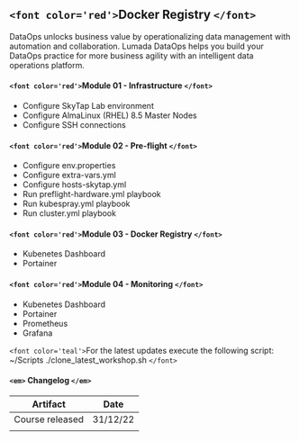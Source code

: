 ## `<font color='red'>`Docker Registry `</font>`

DataOps unlocks business value by operationalizing data management with automation and collaboration. Lumada DataOps helps you build your DataOps practice for more business agility with an intelligent data operations platform.

#### `<font color='red'>`Module 01 - Infrastructure `</font>`
* Configure SkyTap Lab environment
* Configure AlmaLinux (RHEL) 8.5 Master Nodes
* Configure SSH connections

#### `<font color='red'>`Module 02 - Pre-flight `</font>`
* Configure env.properties
* Configure extra-vars.yml
* Configure hosts-skytap.yml
* Run preflight-hardware.yml playbook
* Run kubespray.yml playbook
* Run cluster.yml playbook

#### `<font color='red'>`Module 03 - Docker Registry `</font>`
* Kubenetes Dashboard
* Portainer

#### `<font color='red'>`Module 04 - Monitoring `</font>`
* Kubenetes Dashboard
* Portainer
* Prometheus
* Grafana

`<font color='teal'>`For the latest updates execute the following script: ~/Scripts ./clone_latest_workshop.sh `</font>`

#### `<em>` Changelog `</em>`

| Artifact        | Date     |
| --------------- | -------- |
| Course released | 31/12/22 |
|                 |          |
